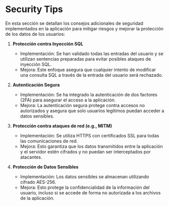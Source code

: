 
# Security Tips

En esta sección se detallan los consejos adicionales de seguridad implementados en la aplicación para mitigar riesgos y mejorar la protección de los datos de los usuarios:

1. **Protección contra Inyección SQL**
   - Implementación: Se han validado todas las entradas del usuario y se utilizan sentencias preparadas para evitar posibles ataques de inyección SQL.
   - Mejora: Este enfoque asegura que cualquier intento de modificar una consulta SQL a través de la entrada del usuario será rechazado.

2. **Autenticación Segura**
   - Implementación: Se ha integrado la autenticación de dos factores (2FA) para asegurar el acceso a la aplicación.
   - Mejora: La autenticación segura protege contra accesos no autorizados y asegura que solo usuarios legítimos puedan acceder a datos sensibles.

3. **Protección contra ataques de red (e.g., MITM)**
   - Implementación: Se utiliza HTTPS con certificados SSL para todas las comunicaciones de red.
   - Mejora: Esto garantiza que los datos transmitidos entre la aplicación y el servidor estén cifrados y no puedan ser interceptados por atacantes.

4. **Protección de Datos Sensibles**
   - Implementación: Los datos sensibles se almacenan utilizando cifrado AES-256.
   - Mejora: Esto protege la confidencialidad de la información del usuario, incluso si se accede de forma no autorizada a los archivos de la aplicación.
